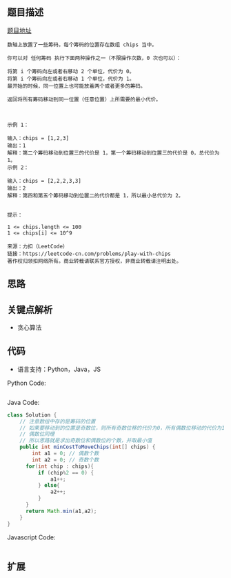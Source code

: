 ## 题目描述

[题目地址](https://leetcode-cn.com/problems/play-with-chips)

```
数轴上放置了一些筹码，每个筹码的位置存在数组 chips 当中。

你可以对 任何筹码 执行下面两种操作之一（不限操作次数，0 次也可以）：

将第 i 个筹码向左或者右移动 2 个单位，代价为 0。
将第 i 个筹码向左或者右移动 1 个单位，代价为 1。
最开始的时候，同一位置上也可能放着两个或者更多的筹码。

返回将所有筹码移动到同一位置（任意位置）上所需要的最小代价。

 

示例 1：

输入：chips = [1,2,3]
输出：1
解释：第二个筹码移动到位置三的代价是 1，第一个筹码移动到位置三的代价是 0，总代价为 1。
示例 2：

输入：chips = [2,2,2,3,3]
输出：2
解释：第四和第五个筹码移动到位置二的代价都是 1，所以最小总代价为 2。
 

提示：

1 <= chips.length <= 100
1 <= chips[i] <= 10^9

来源：力扣（LeetCode）
链接：https://leetcode-cn.com/problems/play-with-chips
著作权归领扣网络所有。商业转载请联系官方授权，非商业转载请注明出处。
```

## 思路


## 关键点解析

- 贪心算法

## 代码

- 语言支持：Python，Java，JS

Python Code:

```python

```

Java Code:

```java
class Solution {
    // 注意数组中存的是筹码的位置
    // 如果要移动到的位置是奇数位，则所有奇数位移的代价为0，所有偶数位移动的代价为1，求出所有偶数位的个数即可 
    // 偶数位同理
    // 所以思路就是求出奇数位和偶数位的个数，并取最小值
    public int minCostToMoveChips(int[] chips) {
        int a1 = 0; // 偶数个数
        int a2 = 0; // 奇数个数
      for(int chip : chips){
          if (chip%2 == 0) {
              a1++;
          } else{
              a2++;
          }
      }
      return Math.min(a1,a2);
    }
}
```

Javascript Code:

```js

```

## 扩展
